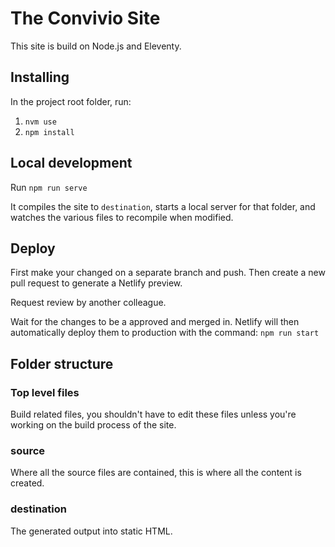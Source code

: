 # The Convivio Site

This site is build on Node.js and Eleventy.

## Installing

In the project root folder, run:

1. `nvm use`
1. `npm install`

## Local development

Run `npm run serve`

It compiles the site to `destination`, starts a local server for that folder, and watches the various files to recompile when modified.

## Deploy

First make your changed on a separate branch and push. Then create a new pull request to generate a Netlify preview.

Request review by another colleague.

Wait for the changes to be a approved and merged in. Netlify will then automatically deploy them to production with the command: `npm run start`

## Folder structure

### Top level files

Build related files, you shouldn't have to edit these files unless you're working on the build process of the site.

### source

Where all the source files are contained, this is where all the content is created.

### destination

The generated output into static HTML.
